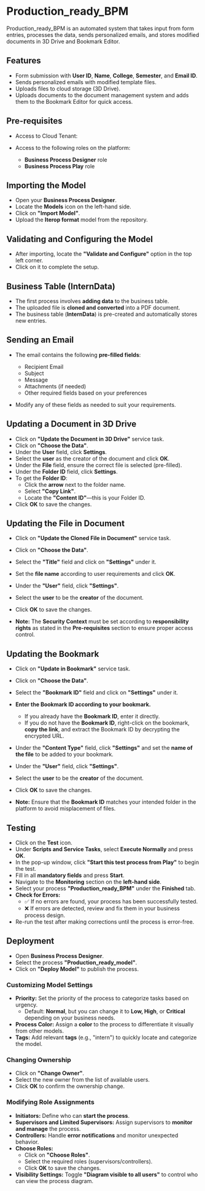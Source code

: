 # Production_ready_BPM  
Production_ready_BPM is an automated system that takes input from form entries, processes the data, sends personalized emails, and stores modified documents in 3D Drive and Bookmark Editor.

## Features  

- Form submission with **User ID**, **Name**, **College**, **Semester**, and **Email ID**.  
- Sends personalized emails with modified template files.  
- Uploads files to cloud storage (3D Drive).  
- Uploads documents to the document management system and adds them to the Bookmark Editor for quick access.  

## Pre-requisites  

- Access to Cloud Tenant:  

- Access to the following roles on the platform:  
   - **Business Process Designer** role  
   - **Business Process Play** role    

## Importing the Model  

- Open your **Business Process Designer**.  
- Locate the **Models** icon on the left-hand side.  
- Click on **"Import Model"**.  
- Upload the **Iterop format** model from the repository.  

## Validating and Configuring the Model  

- After importing, locate the **"Validate and Configure"** option in the top left corner.  
- Click on it to complete the setup.  

## Business Table (InternData)  

- The first process involves **adding data** to the business table.  
- The uploaded file is **cloned and converted** into a PDF document.  
- The business table (**InternData**) is pre-created and automatically stores new entries.  

## Sending an Email  

- The email contains the following **pre-filled fields**:  
   - Recipient Email  
   - Subject  
   - Message  
   - Attachments (if needed)  
   - Other required fields based on your preferences  

- Modify any of these fields as needed to suit your requirements.  

## Updating a Document in 3D Drive  

- Click on **"Update the Document in 3D Drive"** service task.  
- Click on **"Choose the Data"**.  
- Under the **User** field, click **Settings**.  
- Select the **user** as the creator of the document and click **OK**.  
- Under the **File** field, ensure the correct file is selected (pre-filled).  
- Under the **Folder ID** field, click **Settings**.  
- To get the **Folder ID**:  
   - Click the **arrow** next to the folder name.  
   - Select **"Copy Link"**.  
   - Locate the **"Content ID"**—this is your Folder ID.  
- Click **OK** to save the changes.  

## Updating the File in Document  

- Click on **"Update the Cloned File in Document"** service task.  
- Click on **"Choose the Data"**.  
- Select the **"Title"** field and click on **"Settings"** under it.  
- Set the **file name** according to user requirements and click **OK**.  
- Under the **"User"** field, click **"Settings"**.  
- Select the **user** to be the **creator** of the document.  
- Click **OK** to save the changes.  

- **Note:** The **Security Context** must be set according to **responsibility rights** as stated in the **Pre-requisites** section to ensure proper access control.  

## Updating the Bookmark  

- Click on **"Update in Bookmark"** service task.  
- Click on **"Choose the Data"**.  
- Select the **"Bookmark ID"** field and click on **"Settings"** under it.  
- **Enter the Bookmark ID according to your bookmark.**  
   - If you already have the **Bookmark ID**, enter it directly.  
   - If you do not have the **Bookmark ID**, right-click on the bookmark, **copy the link**, and extract the Bookmark ID by decrypting the encrypted URL.  
- Under the **"Content Type"** field, click **"Settings"** and set the **name of the file** to be added to your bookmark.  
- Under the **"User"** field, click **"Settings"**.  
- Select the **user** to be the **creator** of the document.  
- Click **OK** to save the changes.  

- **Note:** Ensure that the **Bookmark ID** matches your intended folder in the platform to avoid misplacement of files.  

## Testing  

- Click on the **Test** icon.  
- Under **Scripts and Service Tasks**, select **Execute Normally** and press **OK**.  
- In the pop-up window, click **"Start this test process from Play"** to begin the test.  
- Fill in all **mandatory fields** and press **Start**.  
- Navigate to the **Monitoring** section on the **left-hand side**.  
- Select your process **"Production_ready_BPM"** under the **Finished** tab.  
- **Check for Errors:**  
   - ✅ If no errors are found, your process has been successfully tested.  
   - ❌ If errors are detected, review and fix them in your business process design.  
- Re-run the test after making corrections until the process is error-free.  

## Deployment  

- Open **Business Process Designer**.  
- Select the process **"Production_ready_model"**.  
- Click on **"Deploy Model"** to publish the process.  

### Customizing Model Settings  

- **Priority:** Set the priority of the process to categorize tasks based on urgency.  
   - Default: **Normal**, but you can change it to **Low, High**, or **Critical** depending on your business needs.  
- **Process Color:** Assign a **color** to the process to differentiate it visually from other models.  
- **Tags:** Add relevant **tags** (e.g., "intern") to quickly locate and categorize the model.  

### Changing Ownership  

- Click on **"Change Owner"**.  
- Select the new owner from the list of available users.  
- Click **OK** to confirm the ownership change.  

### Modifying Role Assignments  

- **Initiators:** Define who can **start the process**.  
- **Supervisors and Limited Supervisors:** Assign supervisors to **monitor and manage** the process.  
- **Controllers:** Handle **error notifications** and monitor unexpected behavior.  
- **Choose Roles:**  
   - Click on **"Choose Roles"**.  
   - Select the required roles (supervisors/controllers).  
   - Click **OK** to save the changes.  
- **Visibility Settings:** Toggle **"Diagram visible to all users"** to control who can view the process diagram.  




